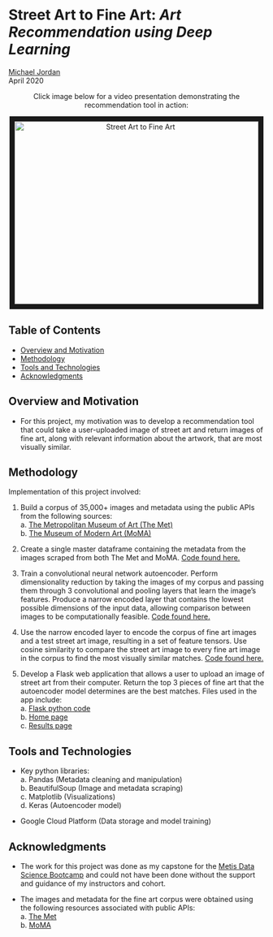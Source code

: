    # Street Art to Fine Art: *Art Recommendation using Deep Learning*

[Michael Jordan](https://www.linkedin.com/in/michaeljoshuajordan/)  
April 2020

<p align="center">
Click image below for a video presentation demonstrating the recommendation tool in action:
</p>

<p align="center">
<a href="https://www.youtube.com/watch?v=VMcK-Z3naK4&feature=youtu.be" target="_blank"><img       src="https://cdn.buttercms.com/jq9R20pTEmusaIsCE3TU" 
alt="Street Art to Fine Art" width="480" height="360" border="10" /></a>
</p>

## Table of Contents
* [Overview and Motivation](#overview-and-motivation)
* [Methodology](#methodology)
* [Tools and Technologies](#tools-and-technologies)
* [Acknowledgments](#acknowledgments)

## Overview and Motivation
- For this project, my motivation was to develop a recommendation tool that could take a user-uploaded image of street art and return images of fine art, along with relevant information about the artwork, that are most visually similar. 

## Methodology 
Implementation of this project involved: 

1. Build a corpus of 35,000+ images and metadata using the public APIs from the following sources:   
      a. [The Metropolitan Museum of Art (The Met)](https://github.com/jordanm3/street-art-to-fine-art/blob/master/data_collection/met_data.ipynb)  
      b. [The Museum of Modern Art (MoMA)](https://github.com/jordanm3/street-art-to-fine-art/blob/master/data_collection/moma_data.ipynb)

2. Create a single master dataframe containing the metadata from the images scraped from both The Met and MoMA. [Code found here.](https://github.com/jordanm3/street-art-to-fine-art/blob/master/data_collection/metadata_final.ipynb)

3. Train a convolutional neural network autoencoder. Perform dimensionality reduction by taking the images of my corpus and passing them through 3 convolutional and pooling layers that learn the image’s features. Produce a narrow encoded layer that contains the lowest possible dimensions of the input data, allowing comparison between images to be computationally feasible. [Code found here.](https://github.com/jordanm3/street-art-to-fine-art/blob/master/models/autoencoder_model.ipynb)

4. Use the narrow encoded layer to encode the corpus of fine art images and a test street art image, resulting in a set of feature tensors. Use cosine similarity to compare the street art image to every fine art image in the corpus to find the most visually similar matches. [Code found here.](https://github.com/jordanm3/street-art-to-fine-art/blob/master/models/image_comparison.ipynb) 

5. Develop a Flask web application that allows a user to upload an image of street art from their computer. Return the top 3 pieces of fine art that the autoencoder model determines are the best matches. Files used in the app include:  
      a. [Flask python code](https://github.com/jordanm3/street-art-to-fine-art/blob/master/flask_files/imagecomparison.py)  
      b. [Home page](https://github.com/jordanm3/street-art-to-fine-art/blob/master/flask_files/index.html)  
      c. [Results page](https://github.com/jordanm3/street-art-to-fine-art/blob/master/flask_files/results.html)

## Tools and Technologies
- Key python libraries:  
      a. Pandas (Metadata cleaning and manipulation)  
      b. BeautifulSoup (Image and metadata scraping)  
      c. Matplotlib (Visualizations)  
      d. Keras (Autoencoder model)

- Google Cloud Platform (Data storage and model training)

## Acknowledgments
- The work for this project was done as my capstone for the [Metis Data Science Bootcamp](https://www.thisismetis.com/data-science-bootcamps) and could not have been done without the support and guidance of my instructors and cohort.

- The images and metadata for the fine art corpus were obtained using the following resources associated with public APIs:  
      a. [The Met](https://github.com/metmuseum/openaccess)  
      b. [MoMA](https://github.com/MuseumofModernArt/collection) 
